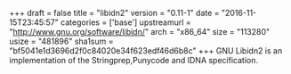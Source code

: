 +++
draft = false
title = "libidn2"
version = "0.11-1"
date = "2016-11-15T23:45:57"
categories = ['base']
upstreamurl = "http://www.gnu.org/software/libidn/"
arch = "x86_64"
size = "113280"
usize = "481896"
sha1sum = "bf5041e1d3696d2f0c84020e34f623edf46d6b8c"
+++
GNU Libidn2 is an implementation of the Stringprep,Punycode and IDNA specification.